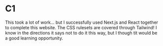 # C1
This took a lot of work... but I successfully used Next.js and React together to complete this website. The CSS rulesets are covered through Tailwind! I know in the directions it says not to do it this way, but I though tit would be a good learning opportunity.